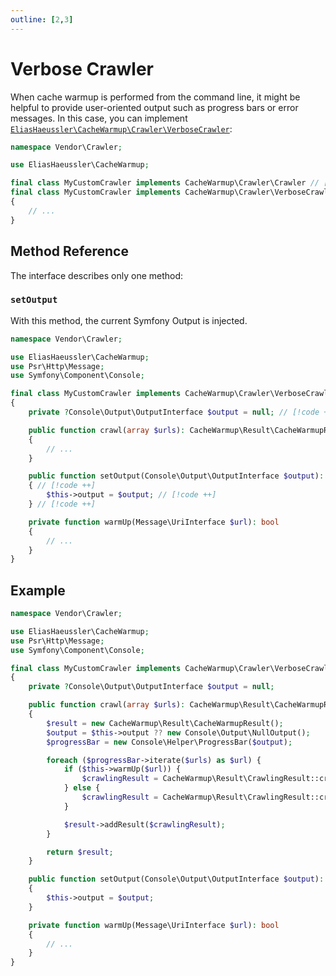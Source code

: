 ```yaml
---
outline: [2,3]
---
```


# Verbose Crawler <Badge type="tip" text="0.2.0+" />

When cache warmup is performed from the command line, it might
be helpful to provide user-oriented output such as progress bars
or error messages. In this case, you can implement
[`EliasHaeussler\CacheWarmup\Crawler\VerboseCrawler`](../../src/Crawler/VerboseCrawler.php):

```php
namespace Vendor\Crawler;

use EliasHaeussler\CacheWarmup;

final class MyCustomCrawler implements CacheWarmup\Crawler\Crawler // [!code --]
final class MyCustomCrawler implements CacheWarmup\Crawler\VerboseCrawler // [!code ++]
{
    // ...
}
```

## Method Reference

The interface describes only one method:

### `setOutput`

With this method, the current Symfony Output is injected.

```php
namespace Vendor\Crawler;

use EliasHaeussler\CacheWarmup;
use Psr\Http\Message;
use Symfony\Component\Console;

final class MyCustomCrawler implements CacheWarmup\Crawler\VerboseCrawler
{
    private ?Console\Output\OutputInterface $output = null; // [!code ++]

    public function crawl(array $urls): CacheWarmup\Result\CacheWarmupResult
    {
        // ...
    }

    public function setOutput(Console\Output\OutputInterface $output): void // [!code ++]
    { // [!code ++]
        $this->output = $output; // [!code ++]
    } // [!code ++]

    private function warmUp(Message\UriInterface $url): bool
    {
        // ...
    }
}
```

## Example

```php {9,14-15,17,30-33}
namespace Vendor\Crawler;

use EliasHaeussler\CacheWarmup;
use Psr\Http\Message;
use Symfony\Component\Console;

final class MyCustomCrawler implements CacheWarmup\Crawler\VerboseCrawler
{
    private ?Console\Output\OutputInterface $output = null;

    public function crawl(array $urls): CacheWarmup\Result\CacheWarmupResult
    {
        $result = new CacheWarmup\Result\CacheWarmupResult();
        $output = $this->output ?? new Console\Output\NullOutput();
        $progressBar = new Console\Helper\ProgressBar($output);

        foreach ($progressBar->iterate($urls) as $url) {
            if ($this->warmUp($url)) {
                $crawlingResult = CacheWarmup\Result\CrawlingResult::createSuccessful($url);
            } else {
                $crawlingResult = CacheWarmup\Result\CrawlingResult::createFailed($url);
            }

            $result->addResult($crawlingResult);
        }

        return $result;
    }

    public function setOutput(Console\Output\OutputInterface $output): void
    {
        $this->output = $output;
    }

    private function warmUp(Message\UriInterface $url): bool
    {
        // ...
    }
}
```
